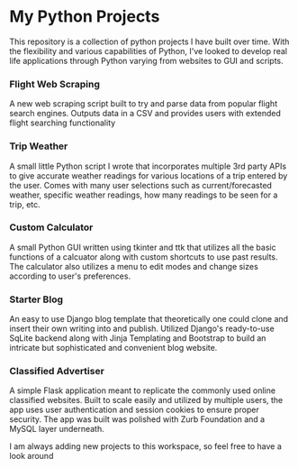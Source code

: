 # My Python Projects

This repository is a collection of python projects I have built over time. With the flexibility and various capabilities of Python, I've looked to develop real life applications through Python varying from websites to GUI and scripts.

### Flight Web Scraping
A new web scraping script built to try and parse data from popular flight search engines. Outputs data in a CSV and provides users with extended flight searching functionality

### Trip Weather
A small little Python script I wrote that incorporates multiple 3rd party APIs to give accurate weather readings for various locations of a trip entered by the user. Comes with many user selections such as current/forecasted weather, specific weather readings, how many readings to be seen for a trip, etc.

### Custom Calculator
A small Python GUI written using tkinter and ttk that utilizes all the basic functions of a calcuator along with custom shortcuts to use past results. The calculator also utilizes a menu to edit modes and change sizes according to user's preferences. 

### Starter Blog
An easy to use Django blog template that theoretically one could clone and insert their own writing into and publish. Utilized Django's ready-to-use SqLite backend along with Jinja Templating and Bootstrap to build an intricate but sophisticated and convenient blog website.

### Classified Advertiser
A simple Flask application meant to replicate the commonly used online classified websites. Built to scale easily and utilized by multiple users, the app uses user authentication and session cookies to ensure proper security. The app was built was polished with Zurb Foundation and a MySQL layer underneath. 

I am always adding new projects to this workspace, so feel free to have a look around  
